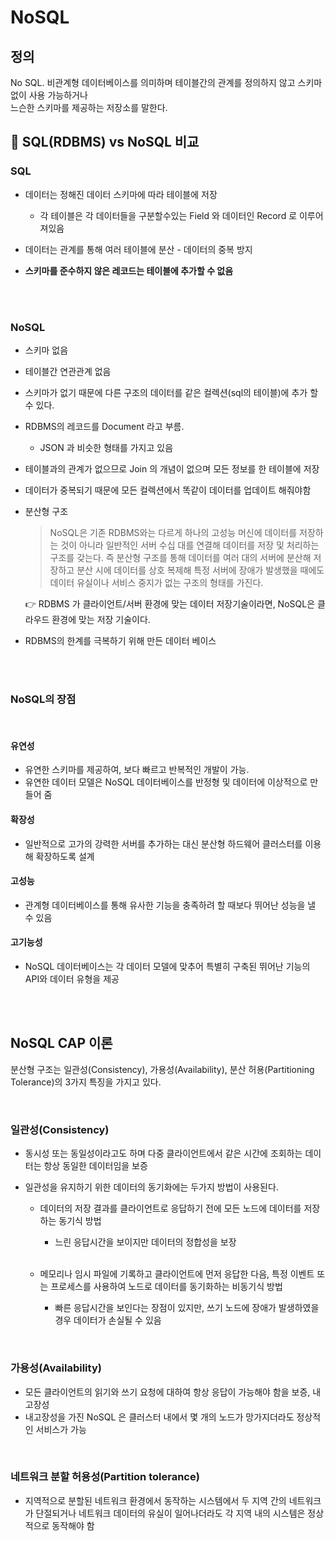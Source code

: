 # NoSQL

## 정의
No SQL. 비관계형 데이터베이스를 의미하며 테이블간의 관계를 정의하지 않고 스키마 없이 사용 가능하거나   
느슨한 스키마를 제공하는 저장소를 말한다.   


## 🤚 SQL(RDBMS) vs NoSQL 비교

### SQL 

- 데이터는 정해진 데이터 스키마에 따라 테이블에 저장  
  
    - 각 테이블은 각 데이터들을 구분할수있는 Field 와 데이터인 Record 로 이루어져있음
- 데이터는 관계를 통해 여러 테이블에 분산 - 데이터의 중복 방지
- **스키마를 준수하지 않은 레코드는 테이블에 추가할 수 없음**

<br><br>

### NoSQL 

- 스키마 없음
- 테이블간 연관관계 없음
- 스키마가 없기 때문에 다른 구조의 데이터를 같은 컬렉션(sql의 테이블)에 추가 할 수 있다.
- RDBMS의 레코드를 Document 라고 부름.
    
    - JSON 과 비슷한 형태를 가지고 있음 
    
- 테이블과의 관계가 없으므로 Join 의 개념이 없으며 모든 정보를 한 테이블에 저장
- 데이터가 중복되기 때문에 모든 컬렉션에서 똑같이 데이터를 업데이트 해줘야함
- 분산형 구조

    > NoSQL은 기존 RDBMS와는 다르게 하나의 고성능 머신에 데이터를 저장하는 것이 아니라 일반적인 서버 수십 대를 연결해 데이터를 저장 및 처리하는 구조를 갖는다. 즉 분산형 구조를 통해 데이터를 여러 대의 서버에 분산해 저장하고 분산 시에 데이터를 상호 복제해 특정 서버에 장애가 발생했을 때에도 데이터 유실이나 서비스 중지가 없는 구조의 형태를 가진다.
    
    👉 RDBMS 가 클라이언트/서버 환경에 맞는 데이터 저장기술이라면, NoSQL은 클라우드 환경에 맞는 저장 기술이다.


- RDBMS의 한계를 극복하기 위해 만든 데이터 베이스

<br><br>

### NoSQL의 장점

<br>

 #### 유연성
- 유연한 스키마를 제공하여, 보다 빠르고 반복적인 개발이 가능. 
- 유연한 데이터 모델은 NoSQL 데이터베이스를 반정형 및 데이터에 이상적으로 만들어 줌

 #### 확장성
- 일반적으로 고가의 강력한 서버를 추가하는 대신 분산형 하드웨어 클러스터를 이용해 확장하도록 설계
    
 #### 고성능 
- 관계형 데이터베이스를 통해 유사한 기능을 충족하려 할 때보다 뛰어난 성능을 낼 수 있음

 #### 고기능성
- NoSQL 데이터베이스는 각 데이터 모델에 맞추어 특별히 구축된 뛰어난 기능의 API와 데이터 유형을 제공


<br><br>


## NoSQL CAP 이론

분산형 구조는 일관성(Consistency), 가용성(Availability), 분산 허용(Partitioning Tolerance)의 3가지 특징을 가지고 있다.

<br>

### 일관성(Consistency)
 
- 동시성 또는 동일성이라고도 하며 다중 클라이언트에서 같은 시간에 조회하는 데이터는 항상 동일한 데이터임을 보증
- 일관성을 유지하기 위한 데이터의 동기화에는 두가지 방법이 사용된다.

    - 데이터의 저장 결과를 클라이언트로 응답하기 전에 모든 노드에 데이터를 저장하는 동기식 방법
        -  느린 응답시간을 보이지만 데이터의 정합성을 보장
        
        <br>
           
    - 메모리나 임시 파일에 기록하고 클라이언트에 먼저 응답한 다음, 특정 이벤트 또는 프로세스를 사용하여 노드로 데이터를 동기화하는 비동기식 방법
        - 빠른 응답시간을 보인다는 장점이 있지만, 쓰기 노드에 장애가 발생하였을 경우 데이터가 손실될 수 있음
    
<br>

### 가용성(Availability)

- 모든 클라이언트의 읽기와 쓰기 요청에 대하여 항상 응답이 가능해야 함을 보증, 내고장성
- 내고장성을 가진 NoSQL 은 클러스터 내에서 몇 개의 노드가 망가지더라도 정상적인 서비스가 가능

<br>

### 네트워크 분할 허용성(Partition tolerance)
- 지역적으로 분할된 네트워크 환경에서 동작하는 시스템에서 두 지역 간의 네트워크가 단절되거나 네트워크 데이터의 유실이 일어나더라도 각 지역 내의 시스템은 정상적으로 동작해야 함

<br>


